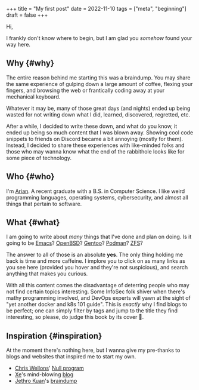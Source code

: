 +++
title = "My first post"
date = 2022-11-10
tags = ["meta", "beginning"]
draft = false
+++

Hi,

I frankly don't know where to begin, but I am glad you _somehow_ found
your way here.


## Why {#why}

The entire reason behind me starting this was a braindump. You may
share the same experience of gulping down a large amount of coffee,
flexing your fingers, and browsing the web or frantically coding away
at your mechanical keyboard.

Whatever it may be, many of those great days (and nights) ended up being
wasted for not writing down what I did, learned, discovered,
regretted, etc.

After a while, I decided to write these down, and what do you know, it
ended up being so much content that I was blown away. Showing cool
code snippets to friends on Discord became a bit annoying (mostly for
them). Instead, I decided to share these experiences with like-minded
folks and those who may wanna know what the end of the rabbithole
looks like for some piece of technology.


## Who {#who}

I'm [Arian](https://github.com/arian-d). A recent graduate with a B.S. in Computer Science. I like
weird programming languages, operating systems, cybersecurity, and
almost all things that pertain to software.


## What {#what}

I am going to write about _many_ things that I've done and plan on
doing. Is it going to be [Emacs](https://www.gnu.org/software/emacs/)? [OpenBSD](https://www.openbsd.org/)? [Gentoo](https://www.gentoo.org/)? [Podman](https://podman.io/)? [ZFS](https://openzfs.org/wiki/Main_Page)?

The answer to all of those is an absolute **yes**. The only thing holding
me back is time and more caffeine. I implore you to click on as many
links as you see here (provided you hover and they're not suspicious),
and search anything that makes you curious.

With all this content comes the disadvantage of deterring people who
may not find certain topics interesting. Some InfoSec folk shiver when
there's mathy programming involved, and DevOps experts will yawn at
the sight of "yet another docker and k8s 101 guide". This is _exactly_
why I find blogs to be <span class="underline">perfect</span>; one can simply filter by tags and jump
to the title they find interesting, so please, do judge this book by
its cover 🙂.


## Inspiration {#inspiration}

At the moment there's nothing here, but I wanna give my pre-thanks to
blogs and websites that inspired me to start my own.

-   [Chris Wellons](https://github.com/skeeto)' [Null program](https://nullprogram.com/)
-   [Xe](https://xeiaso.net/)'s mind-blowing [blog](https://xeiaso.net/blog)
-   [Jethro Kuan](https://www.jethro.dev/)'s  [braindump](https://braindump.jethro.dev/)
